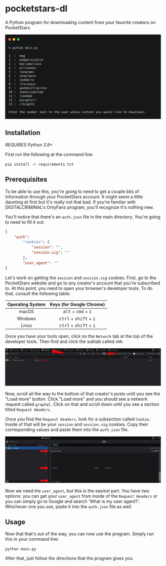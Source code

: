 # pocketstars-dl

A Python program for downloading content from your favorite creators on PocketStars.

<img src="https://raw.githubusercontent.com/Amenly/pocketstars-dl/main/media/terminal.png" width="600">

## Installation

*REQUIRES Python 3.9+*

First run the following at the command line:

`pip install -r requirements.txt`


## Prerequisites

To be able to use this, you're going to need to get a couple bits of information through your PocketStars account. It might seem a little daunting at first but it's really not that bad. If you're familiar with DIGITALCRIMINAL's OnlyFans program, you'll recognize it's nothing new.

You'll notice that there's an `auth.json` file in the main directory. You're going to need to fill it out:

```json
{
    "auth":
        "cookies": {
            "session": "",
            "session.sig": ""
        },
        "user_agent": ""
}
```

Let's work on getting the `session` and `session.sig` cookies. First, go to the PocketStars website and go to any creator's account that you're subscribed to. At this point, you need to open your browser's developer tools. To do that, consult the following table:

| Operating System | Keys (for Google Chrome) |
| :----------------: | :----: |
| macOS | <kbd>alt</kbd> + <kbd>cmd</kbd> + <kbd>i</kbd> |
| Windows | <kbd>ctrl</kbd> + <kbd>shift</kbd> + <kbd>i</kbd> |
| Linux | <kbd>ctrl</kbd> + <kbd>shift</kbd> + <kbd>i</kbd> |

Once you have your tools open, click on the `Network` tab at the top of the developer tools. Then find and click the subtab called `XHR`.

<img src="https://raw.githubusercontent.com/Amenly/pocketstars-dl/main/media/graphql.png">

Now, scroll all the way to the bottom of that creator's posts until you see the "Load more" button. Click "Load more" and you should see a network request called `graphql`. Click on that and scroll down until you see a section titled `Request Headers`.

Once you find the `Request Headers`, look for a subsection called `Cookie`. Inside of that will be your `session` and `session.sig` cookies. Copy their corresponding values and paste them into the `auth.json` file.

<img src="https://raw.githubusercontent.com/Amenly/pocketstars-dl/main/media/cookies.png">

Now we need the `user_agent`, but this is the easiest part. You have two options: you can get your `user_agent` from inside of the `Request Headers` or you can simply go to Google and search 'What is my user agent?'. Whichever one you use, paste it into the `auth.json` file as well.

## Usage

Now that that's out of the way, you can now use the program. Simply run this in your command line:

`python main.py`

After that, just follow the directions that the program gives you.
